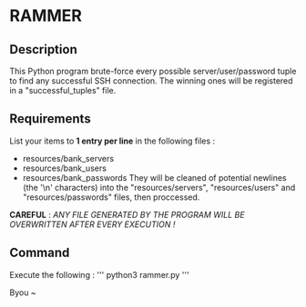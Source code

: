 # RAMMER

## Description
This Python program brute-force every possible server/user/password tuple to find any successful SSH connection.
The winning ones will be registered in a "successful_tuples" file.

## Requirements
List your items to **1 entry per line** in the following files :
- resources/bank_servers
- resources/bank_users
- resources/bank_passwords
They will be cleaned of potential newlines (the '\n' characters) into the "resources/servers", "resources/users" and "resources/passwords" files, then proccessed.

**CAREFUL** : _ANY FILE GENERATED BY THE PROGRAM WILL BE OVERWRITTEN AFTER EVERY EXECUTION !_

## Command
Execute the following :
'''
python3 rammer.py
'''

Byou ~
